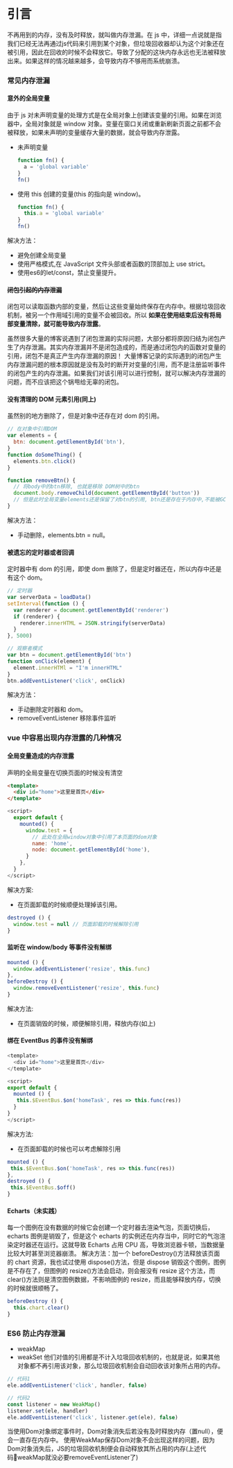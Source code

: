 # 引言
不再用到的内存，没有及时释放，就叫做内存泄漏。在 js 中，详细一点说就是指我们已经无法再通过js代码来引用到某个对象，但垃圾回收器却认为这个对象还在被引用，因此在回收的时候不会释放它。导致了分配的这块内存永远也无法被释放出来。如果这样的情况越来越多，会导致内存不够用而系统崩溃。
### 常见内存泄漏
#### 意外的全局变量
由于 js 对未声明变量的处理方式是在全局对象上创建该变量的引用。如果在浏览器中，全局对象就是 window 对象。变量在窗口关闭或重新刷新页面之前都不会被释放，如果未声明的变量缓存大量的数据，就会导致内存泄露。
- 未声明变量
  ```javascript
  function fn() {
    a = 'global variable'
  }
  fn()
  ```
- 使用 this 创建的变量(this 的指向是 window)。
  ```javascript
  function fn() {
    this.a = 'global variable'
  }
  fn()
  ```
解决方法：
- 避免创建全局变量
- 使用严格模式,在 JavaScript 文件头部或者函数的顶部加上 use strict。
- 使用es6的let/const，禁止变量提升。

#### ~~闭包引起的内存泄漏~~
闭包可以读取函数内部的变量，然后让这些变量始终保存在内存中。根据垃圾回收机制，被另一个作用域引用的变量不会被回收。所以 __如果在使用结束后没有将局部变量清除，就可能导致内存泄露__。

虽然很多大量的博客说遇到了闭包泄漏的实际问题，大部分都将原因归结为闭包产生了内存泄漏。其实内存泄漏并不是闭包造成的，而是通过闭包内的函数对变量的引用，闭包不是真正产生内存泄漏的原因！
大量博客记录的实际遇到的闭包产生内存泄漏问题的根本原因就是没有及时的断开对变量的引用，而不是注册监听事件的闭包产生的内存泄漏。如果我们对该引用可以进行控制，就可以解决内存泄漏的问题，而不应该把这个锅甩给无辜的闭包。

#### 没有清理的 DOM 元素引用(同上)
虽然别的地方删除了，但是对象中还存在对 dom 的引用。
```javascript
// 在对象中引用DOM
var elements = {
  btn: document.getElementById('btn'),
}
function doSomeThing() {
  elements.btn.click()
}

function removeBtn() {
  // 将body中的btn移除, 也就是移除 DOM树中的btn
  document.body.removeChild(document.getElementById('button'))
  // 但是此时全局变量elements还是保留了对btn的引用, btn还是存在于内存中,不能被GC回收
}
```

解决方法：
- 手动删除，elements.btn = null。

#### 被遗忘的定时器或者回调
定时器中有 dom 的引用，即使 dom 删除了，但是定时器还在，所以内存中还是有这个 dom。
```javascript
// 定时器
var serverData = loadData()
setInterval(function () {
  var renderer = document.getElementById('renderer')
  if (renderer) {
    renderer.innerHTML = JSON.stringify(serverData)
  }
}, 5000)

// 观察者模式
var btn = document.getElementById('btn')
function onClick(element) {
  element.innerHTMl = "I'm innerHTML"
}
btn.addEventListener('click', onClick)
```

解决方法：
- 手动删除定时器和 dom。
- removeEventListener 移除事件监听

### vue 中容易出现内存泄露的几种情况
#### 全局变量造成的内存泄露
声明的全局变量在切换页面的时候没有清空
```html
<template>
  <div id="home">这里是首页</div>
</template>
```
```javascript
<script>
  export default {
    mounted() {
      window.test = {
        // 此处在全局window对象中引用了本页面的dom对象
        name: 'home',
        node: document.getElementById('home'),
      }
    },
  }
</script>
```

解决方案:
- 在页面卸载的时候顺便处理掉该引用。
```javascript
destroyed () {
  window.test = null // 页面卸载的时候解除引用
}
```

#### 监听在 window/body 等事件没有解绑
```javascript
mounted () {
  window.addEventListener('resize', this.func)
},
beforeDestroy () {
  window.removeEventListener('resize', this.func)
}
```
解决方法:
- 在页面销毁的时候，顺便解除引用，释放内存(如上)

#### 绑在 EventBus 的事件没有解绑
```javascript
<template>
  <div id="home">这里是首页</div>
</template>

<script>
export default {
  mounted () {
   this.$EventBus.$on('homeTask', res => this.func(res))
  }
}
</script>
```
解决方法:
- 在页面卸载的时候也可以考虑解除引用
```javascript
mounted () {
 this.$EventBus.$on('homeTask', res => this.func(res))
},
destroyed () {
 this.$EventBus.$off()
}
```

#### Echarts（未实践）
每一个图例在没有数据的时候它会创建一个定时器去渲染气泡，页面切换后，echarts 图例是销毁了，但是这个 echarts 的实例还在内存当中，同时它的气泡渲染定时器还在运行。这就导致 Echarts 占用 CPU 高，导致浏览器卡顿，当数据量比较大时甚至浏览器崩溃。
解决方法：加一个 beforeDestroy()方法释放该页面的 chart 资源，我也试过使用 dispose()方法，但是 dispose 销毁这个图例，图例是不存在了，但图例的 resize()方法会启动，则会报没有 resize 这个方法，而 clear()方法则是清空图例数据，不影响图例的 resize，而且能够释放内存，切换的时候就很顺畅了。
```javascript
beforeDestroy () {
  this.chart.clear()
}
```

### ES6 防止内存泄漏
- weakMap
- weakSet
他们对值的引用都是不计入垃圾回收机制的，也就是说，如果其他对象都不再引用该对象，那么垃圾回收机制会自动回收该对象所占用的内存。

```javascript
// 代码1
ele.addEventListener('click', handler, false)

// 代码2
const listener = new WeakMap()
listener.set(ele, handler)
ele.addEventListener('click', listener.get(ele), false)
```

当使用Dom对象绑定事件时，Dom对象消失后若没有及时释放内存（置null），便会一直存在内存中。 使用WeakMap保存Dom对象不会出现这样的问题，因为Dom对象消失后，JS的垃圾回收机制便会自动释放其所占用的内存(上述代码weakMap就没必要removeEventListener了)